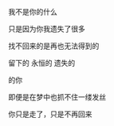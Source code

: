 <!-- title: 《非遗失》 -->
<!-- category: 诗文 -->
<!-- date: 2011/11/16 -->
<!-- state: published -->


我不是你的什么

只是因为你我遗失了很多

找不回来的是再也无法得到的

留下的 永恒的 遗失的

的你

即便是在梦中也抓不住一缕发丝

你只是走了，只是不再回来